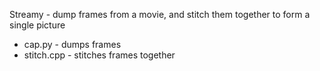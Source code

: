 Streamy - dump frames from a movie, and stitch them together to form a single picture

- cap.py - dumps frames
- stitch.cpp - stitches frames together
